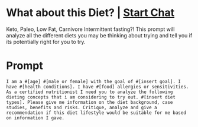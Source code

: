 

# What about this Diet? | [Start Chat](https://gptcall.net/chat.html?data=%7B%22contact%22%3A%7B%22id%22%3A%222a922831-5f38-42fd-bec6-fd221e21dce8%22%2C%22flow%22%3Atrue%7D%7D)
<p>Keto, Paleo, Low Fat, Carnivore Intermittent fasting?! This prompt will analyze all the different diets you may be thinking about trying and tell you if its potentially right for you to try. </p>

# Prompt

```
I am a #[age] #[male or female] with the goal of #[insert goal]. I have #[health conditions]. I have #[food] allergies or sensitivities. As a certified nutritionist I need you to analyze the following dieting concepts that i am considering to try out. #[insert diet types]. Please give me information on the diet background, case studies, benefits and risks. Critique, analyze and give a recommendation if this diet lifestyle would be suitable for me based on information I gave.
```





